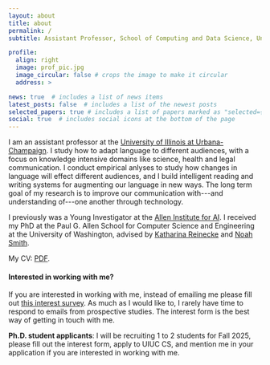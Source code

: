 ```yaml
---
layout: about
title: about
permalink: /
subtitle: Assistant Professor, School of Computing and Data Science, University of Illinois Urbana Champaign

profile:
  align: right
  image: prof_pic.jpg
  image_circular: false # crops the image to make it circular
  address: >

news: true  # includes a list of news items
latest_posts: false  # includes a list of the newest posts
selected_papers: true # includes a list of papers marked as "selected={true}"
social: true  # includes social icons at the bottom of the page
---
```


I am an assistant professor at the [University of Illinois at Urbana-Champaign]("https://cs.illinois.edu/). I study how to adapt language to different audiences, with a focus on knowledge intensive domains like science, health and legal communication. I conduct empirical anlyses to study how changes in language will effect different audiences, and I build intelligent reading and writing systems for augmenting our language in new ways. The long term goal of my research is to improve our communication with---and understanding of---one another through technology. 


I previously was a Young Investigator at the [Allen Institute for AI](https://allenai.org/). I received my PhD at the Paul G. Allen School for Computer Science and Engineering at the University of Washington, advised by [Katharina Reinecke](https://homes.cs.washington.edu/~reinecke/) and [Noah Smith](https://homes.cs.washington.edu/~nasmith/).  


My CV: [PDF](assets/pdf/August_CV_2024-3.pdf).

#### Interested in working with me? 

If you are interested in working with me, instead of emailing me please fill out [this interest survey](https://forms.gle/5h8HPEsdm6DBsLwy9). As much as I would like to, I rarely have time to respond to emails from prospective studies. The interest form is the best way of getting in touch with me.


**Ph.D. student applicants**: I will be recruiting 1 to 2 students for Fall 2025, please fill out the interest form, apply to UIUC CS, and mention me in your application if you are interested in working with me.





<!-- Originally intending a Cognitive Science major, but finding myself in a different 'CS' discipline, I've been drawn to my current work through a mixture of Psychology, Design and HCI research at Tufts University, where I worked with Professors <a href="https://www.cs.tufts.edu/~jacob/" target="_blank"> Rob Jacob</a>,<a href="http://www.cs.tufts.edu/~remco/" target="_blank"> Remco Chang</a>, <a href="https://ase.tufts.edu/psychology/people/thomas/" target="_blank">Ayanna Thomas</a>, and<a href="https://engineering.tufts.edu/people/faculty/ronald-lasser" target="_blank"> Ron Lasser</a>.  -->

<!-- 

Write your biography here. Tell the world about yourself. Link to your favorite [subreddit](http://reddit.com). You can put a picture in, too. The code is already in, just name your picture `prof_pic.jpg` and put it in the `img/` folder.

Put your address / P.O. box / other info right below your picture. You can also disable any of these elements by editing `profile` property of the YAML header of your `_pages/about.md`. Edit `_bibliography/papers.bib` and Jekyll will render your [publications page](/al-folio/publications/) automatically.

Link to your social media connections, too. This theme is set up to use [Font Awesome icons](http://fortawesome.github.io/Font-Awesome/) and [Academicons](https://jpswalsh.github.io/academicons/), like the ones below. Add your Facebook, Twitter, LinkedIn, Google Scholar, or just disable all of them. -->
